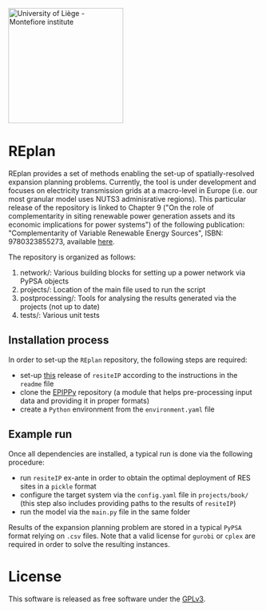 <a href="https://www.montefiore.uliege.be/"><img src="https://www.montefiore.uliege.be/upload/docs/image/svg-xml/2019-04/montefiore_institute.svg" alt="University of Liège - Montefiore institute" width="230px"></a>


# REplan

REplan provides a set of methods enabling the set-up of spatially-resolved expansion planning problems.
Currently, the tool is under development and focuses on electricity transmission grids at a macro-level in Europe 
(i.e. our most granular model uses NUTS3 adminisrative regions). This particular release of the repository is linked to
Chapter 9 ("On the role of complementarity in siting renewable power generation assets and its economic implications 
for power systems") of the following publication: "Complementarity of Variable Renewable Energy Sources", 
ISBN: 9780323855273, available [here](https://www.elsevier.com/books/complementarity-of-variable-renewable-energy-sources/jurasz/978-0-323-85527-3). 

The repository is organized as follows:

1. network/: Various building blocks for setting up a power network via PyPSA objects
2. projects/: Location of the main file used to run the script
3. postprocessing/: Tools for analysing the results generated via the projects (not up to date)
4. tests/: Various unit tests

## Installation process

In order to set-up the `REplan` repository, the following steps are required:

- set-up [this](https://github.com/dcradu/resite_ip/releases/edit/v0.0.2) release of `resiteIP` according to the instructions in the `readme` file
- clone the [EPIPPy](https://github.com/montefesp/EPIPPy) repository (a module that helps pre-processing input data and providing it in proper formats)
- create a `Python` environment from the `environment.yaml` file

## Example run

Once all dependencies are installed, a typical run is done via the following procedure:

- run `resiteIP` ex-ante in order to obtain the optimal deployment of RES sites in a `pickle` format
- configure the target system via the `config.yaml` file in `projects/book/` (this step also includes providing paths to the results of `resiteIP`)
- run the model via the `main.py` file in the same folder

Results of the expansion planning problem are stored in a typical `PyPSA` format relying on `.csv` files. Note that a valid license for `gurobi` or `cplex` are required in order to solve the resulting instances.

# License
This software is released as free software under the [GPLv3](http://www.gnu.org/licenses/gpl-3.0.en.html).
